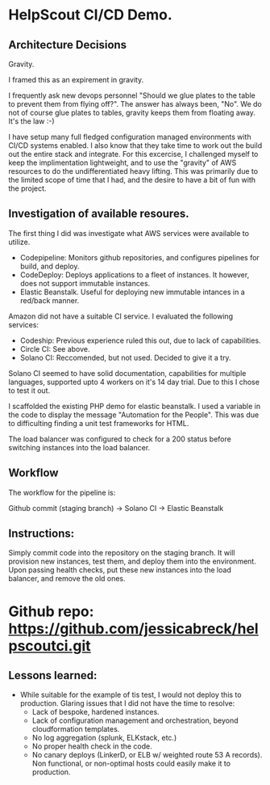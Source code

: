 # HelpScout CI/CD Demo.


## Architecture Decisions

Gravity.

I framed this as an expirement in gravity. 

I frequently ask new devops personnel "Should we glue plates to the table to prevent them from flying off?". The answer has always been, "No". We do not of course glue plates to tables, gravity keeps them from floating away. It's the law :-)

I have setup many full fledged configuration managed environments with CI/CD systems enabled. I also know that they take time to work out the build out the entire stack and integrate. For this excercise, I challenged myself to keep the implimentation lightweight, and to use the "gravity" of AWS resources to do the undifferentiated heavy lifting. This was primarily due to the limited scope of time that I had, and the desire to have a bit of fun with the project.


## Investigation of available resoures.

The first thing I did was investigate what AWS services were available to utilize. 

- Codepipeline: Monitors github repositories, and configures pipelines for build, and deploy.
- CodeDeploy: Deploys applications to a fleet of instances. It however, does not support immutable instances.
- Elastic Beanstalk. Useful for deploying new immutable intances in a red/back manner.

Amazon did not have a suitable CI service. I evaluated the following services:

- Codeship: Previous experience ruled this out, due to lack of capabilities.
- Circle CI: See above.
- Solano CI: Reccomended, but not used. Decided to give it a try.

Solano CI seemed to have solid documentation, capabilities for multiple languages, supported upto 4 workers on it's 14 day trial. Due to this I chose to test it out.

I scaffolded the existing PHP demo for elastic beanstalk. I used a variable in the code to display the message "Automation for the People". This was due to difficulting finding a unit test frameworks for HTML.

The load balancer was configured to check for a 200 status before switching instances into the load balancer.

## Workflow

The workflow for the pipeline is:

Github commit (staging branch) -> Solano CI -> Elastic Beanstalk

## Instructions:

Simply commit code into the repository on the staging branch. It will provision new instances, test them, and deploy them into the environment. Upon passing health checks, put these new instances into the load balancer, and remove the old ones.


# Github repo: https://github.com/jessicabreck/helpscoutci.git


## Lessons learned:

- While suitable for the example of tis test, I would not deploy this to production. Glaring issues that I did not have the time to resolve:
	- Lack of bespoke, hardened instances.
	- Lack of configuration management and orchestration, beyond cloudformation templates.
	- No log aggregation (splunk, ELKstack, etc.)
	- No proper health check in the code.
	- No canary deploys (LinkerD, or ELB w/ weighted route 53 A records). Non functional, or non-optimal hosts could easily make it to production.
	



